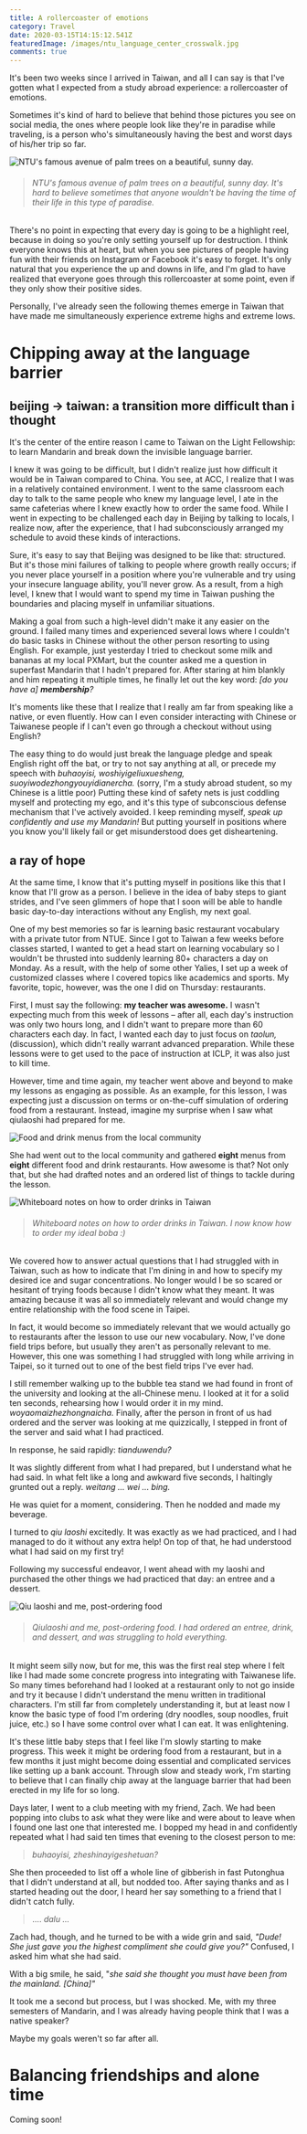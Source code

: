 ```yaml
---
title: A rollercoaster of emotions
category: Travel
date: 2020-03-15T14:15:12.541Z
featuredImage: /images/ntu_language_center_crosswalk.jpg
comments: true
---
```

It's been two weeks since I arrived in Taiwan, and all I can say is that I've gotten what I expected from a study abroad experience: a rollercoaster of emotions.

Sometimes it's kind of hard to believe that behind those pictures you see on social media, the ones where people look like they're in paradise while traveling, is a person who's simultaneously having the best and worst days of his/her trip so far.

![NTU's famous avenue of palm trees on a beautiful, sunny day.](/images/ntu_avenue_palmtrees_sunny.jpg)

> ###### *NTU's famous avenue of palm trees on a beautiful, sunny day. It's hard to believe sometimes that anyone wouldn't be having the time of their life in this type of paradise.*

There's no point in expecting that every day is going to be a highlight reel, because in doing so you're only setting yourself up for destruction. I think everyone knows this at heart, but when you see pictures of people having fun with their friends on Instagram or Facebook it's easy to forget. It's only natural that you experience the up and downs in life, and I'm glad to have realized that everyone goes through this rollercoaster at some point, even if they only show their positive sides.

Personally, I've already seen the following themes emerge in Taiwan that have made me simultaneously experience extreme highs and extreme lows.

# **Chipping away at the language barrier**

## beijing -> taiwan: a transition more difficult than i thought

It's the center of the entire reason I came to Taiwan on the Light Fellowship: to learn Mandarin and break down the invisible language barrier. 

I knew it was going to be difficult, but I didn't realize just how difficult it would be in Taiwan compared to China. You see, at ACC, I realize that I was in a relatively contained environment. I went to the same classroom each day to talk to the same people who knew my language level, I ate in the same cafeterias where I knew exactly how to order the same food. While I went in expecting to be challenged each day in Beijing by talking to locals, I realize now, after the experience, that I had subconsciously arranged my schedule to avoid these kinds of interactions.

Sure, it's easy to say that Beijing was designed to be like that: structured. But it's those mini failures of talking to people where growth really occurs; if you never place yourself in a position where you're vulnerable and try using your insecure language ability, you'll never grow. As a result, from a high level, I knew that I would want to spend my time in Taiwan pushing the boundaries and placing myself in unfamiliar situations.

Making a goal from such a high-level didn't make it any easier on the ground. I failed many times and experienced several lows where I couldn't do basic tasks in Chinese without the other person resorting to using English. For example, just yesterday I tried to checkout some milk and bananas at my local PXMart, but the counter asked me a question in superfast Mandarin that I hadn't prepared for. After staring at him blankly and him repeating it multiple times, he finally let out the key word: *\[do you have a] **membership**?*

It's moments like these that I realize that I really am far from speaking like a native, or even fluently. How can I even consider interacting with Chinese or Taiwanese people if I can't even go through a checkout without using English? 

The easy thing to do would just break the language pledge and speak English right off the bat, or try to not say  anything at all, or precede my speech with *buhaoyisi, woshiyigeliuxuesheng, suoyiwodezhongyouyidianercha.* (sorry, I'm a study abroad student, so my Chinese is a little poor) Putting these kind of safety nets is just coddling myself and protecting my ego, and it's this type of subconscious defense mechanism that I've actively avoided. I keep reminding myself, *speak up confidently and use my Mandarin!* But putting yourself in positions where you know you'll likely fail or get misunderstood does get disheartening.

## a ray of hope

At the same time, I know that it's putting myself in positions like this that I know that I'll grow as a person. I believe in the idea of baby steps to giant strides, and I've seen glimmers of hope that I soon will be able to handle basic day-to-day interactions without any English, my next goal.

One of my best memories so far is learning basic restaurant vocabulary with a private tutor from NTUE. Since I got to Taiwan a few weeks before classes started, I wanted to get a head start on learning vocabulary so I wouldn't be thrusted into suddenly learning 80+ characters a day on Monday. As a result, with the help of some other Yalies, I set up a week of customized classes where I covered topics like academics and sports. My favorite, topic, however, was the one I did on Thursday: restaurants.

First, I must say the following: **my teacher was awesome.** I wasn't expecting much from this week of lessons – after all, each day's instruction was only two hours long, and I didn't want to prepare more than 60 characters each day. In fact, I wanted each day to just focus on *taolun,* (discussion), which didn't really warrant advanced preparation. While these lessons were to get used to the pace of instruction at ICLP, it was also just to kill time.

However, time and time again, my teacher went above and beyond to make my lessons as engaging as possible. As an example, for this lesson, I was expecting just a discussion on terms or on-the-cuff simulation of ordering food from a restaurant. Instead, imagine my surprise when I saw what qiulaoshi had prepared for me.

![Food and drink menus from the local community](/images/taiwan_ntue_food_menus.jpg)

She had went out to the local community and gathered **eight** menus from **eight** different food and drink restaurants.   How awesome is that? Not only that, but she had drafted notes and an ordered list of things to tackle during the lesson.

![Whiteboard notes on how to order drinks in Taiwan](/images/taiwan_ntue_drinks_whiteboard.jpg)

> ###### *Whiteboard notes on how to order drinks in Taiwan. I now know how to order my ideal boba :)*

We covered how to answer actual questions that I had struggled with in Taiwan, such as how to indicate that I'm dining in and how to specify my desired ice and sugar concentrations. No longer would I be so scared or hesitant of trying foods because I didn't know what they meant. It was amazing because it was all so immediately relevant and would change my entire relationship with the food scene in Taipei. 

In fact, it would become so immediately relevant that we would actually go to restaurants after the lesson to use our new vocabulary. Now, I've done field trips before, but usually they aren't as personally relevant to me. However, this one was something I had struggled with long while arriving in Taipei, so it turned out to one of the best field trips I've ever had.

I still remember walking up to the bubble tea stand we had found in front of the university and looking at the all-Chinese menu. I looked at it for a solid ten seconds, rehearsing how I would order it in my mind. *woyaomaizhezhongnaicha.* Finally, after the person in front of us had ordered and the server was looking at me quizzically, I stepped in front of the server and said what I had practiced. 

In response, he said rapidly: *tianduwendu?*

It was slightly different from what I had prepared, but I understand what he had said. In what felt like a long and awkward five seconds, I haltingly grunted out a reply. *weitang ... wei ... bing.*

He was quiet for a moment, considering. Then he nodded and made my beverage.

I turned to *qiu laoshi* excitedly. It was exactly as we had practiced, and I had managed to do it without any extra help! On top of that, he had understood what I had said on my first try! 

Following my successful endeavor, I went ahead with my laoshi and purchased the other things we had practiced that day: an entree and a dessert.

![Qiu laoshi and me, post-ordering food](/images/taiwan_ntue_teacher_jeff.jpg)

> ###### *Qiulaoshi and me, post-ordering food. I had ordered an entree, drink, and dessert, and was struggling to hold everything.*

It might seem silly now, but for me, this was the first real step where I felt like I had made some concrete progress into integrating with Taiwanese life. So many times beforehand had I looked at a restaurant only to not go inside and try it because I didn't understand the menu written in traditional characters. I'm still far from completely understanding it, but at least now I know the basic type of food I'm ordering (dry noodles, soup noodles, fruit juice, etc.) so I have some control over what I can eat. It was enlightening.

It's these little baby steps that I feel like I'm slowly starting to make progress. This week it might be ordering food from a restaurant, but in a few months it just might become doing essential and complicated services like setting up a bank account. Through slow and steady work, I'm starting to believe that I can finally chip away at the language barrier that had been erected in my life for so long.

Days later, I went to a club meeting with my friend, Zach. We had been popping into clubs to ask what they were like and were about to leave when I found one last one that interested me. I bopped my head in and confidently repeated what I had said ten times that evening to the closest person to me: 

> *buhaoyisi, zheshinayigeshetuan?*

She then proceeded to list off a whole line of gibberish in fast Putonghua that I didn't understand at all, but nodded too. After saying thanks and as I started heading out the door, I heard her say something to a friend that I didn't catch fully.

> .... *dalu ...*

Zach had, though, and he turned to be with a wide grin and said, *"Dude! She just gave you the highest compliment she could give you?"* Confused, I asked him what she had said.

With a big smile, he said, "*she said she thought you must have been from the mainland. \[China]"*

It took me a second but process, but I was shocked. Me, with my three semesters of Mandarin, and I was already having people think that I was a native speaker?

Maybe my goals weren't so far after all.

# Balancing friendships and alone time

Coming soon!